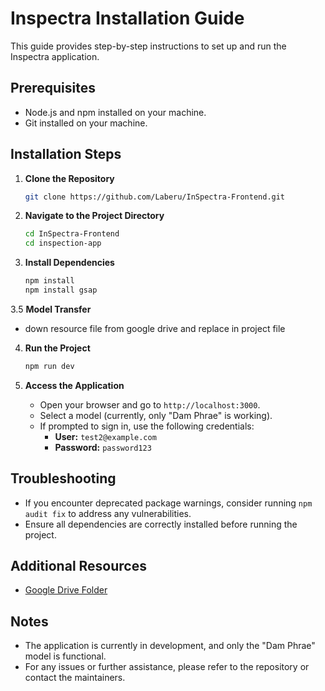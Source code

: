 # Inspectra Installation Guide

This guide provides step-by-step instructions to set up and run the Inspectra application.

## Prerequisites
- Node.js and npm installed on your machine.
- Git installed on your machine.

## Installation Steps

1. **Clone the Repository**
   ```bash
   git clone https://github.com/Laberu/InSpectra-Frontend.git
   ```

2. **Navigate to the Project Directory**
   ```bash
   cd InSpectra-Frontend
   cd inspection-app
   ```

3. **Install Dependencies**
   ```bash
   npm install
   npm install gsap
   ```

3.5 **Model Transfer**
- down resource file from google drive and replace in project file

4. **Run the Project**
   ```bash
   npm run dev
   ```

5. **Access the Application**
   - Open your browser and go to `http://localhost:3000`.
   - Select a model (currently, only "Dam Phrae" is working).
   - If prompted to sign in, use the following credentials:
     - **User:** `test2@example.com`
     - **Password:** `password123`

## Troubleshooting
- If you encounter deprecated package warnings, consider running `npm audit fix` to address any vulnerabilities.
- Ensure all dependencies are correctly installed before running the project.

## Additional Resources
- [Google Drive Folder](https://drive.google.com/drive/folders/1vhK5uxhuycVMc53CJE4Fidd0q0g0pggp?usp=drive_link)

## Notes
- The application is currently in development, and only the "Dam Phrae" model is functional.
- For any issues or further assistance, please refer to the repository or contact the maintainers.
